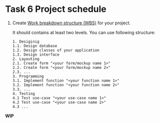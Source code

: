 Task 6 Project schedule
======

1) Create [Work breakdown structure (WBS)](https://en.wikipedia.org/wiki/Work_breakdown_structure) for your project.

   It should contains at least two levels. You can use following structure:
   
   ```
   1. Desiginig
   1.1. Design database
   1.2. Design classes of your application
   1.3. Design interface
   2. Layouting
   2.1. Create form "<your form/mockup name 1>"
   2.2. Create form "<your form/mockup name 2>"
   2.3. ...
   3. Programming
   3.1. Implement function "<your function name 1>"
   3.2. Implement function "<your function name 2>"   
   3.3. ...
   4. Testing
   4.1 Test use-case "<your use-case name 1>"
   4.2 Test use-case "<your use-case name 2>"
   4.3 ...      
   ```




**WIP**


